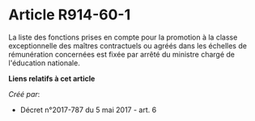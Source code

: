 # Article R914-60-1

La liste des fonctions prises en compte pour la promotion à la classe exceptionnelle des maîtres contractuels ou agréés dans
les échelles de rémunération concernées est fixée par arrêté du ministre chargé de l'éducation nationale.

**Liens relatifs à cet article**

_Créé par_:

  - Décret n°2017-787 du 5 mai 2017 - art. 6
